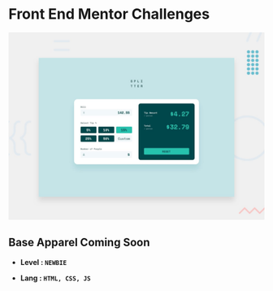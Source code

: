 # Front End Mentor Challenges

![Design preview for the Order summary card coding challenge](./images/desktop-preview.jpg)

## **Base Apparel Coming Soon**

- **Level : `NEWBIE`**

- **Lang : `HTML, CSS, JS`**
